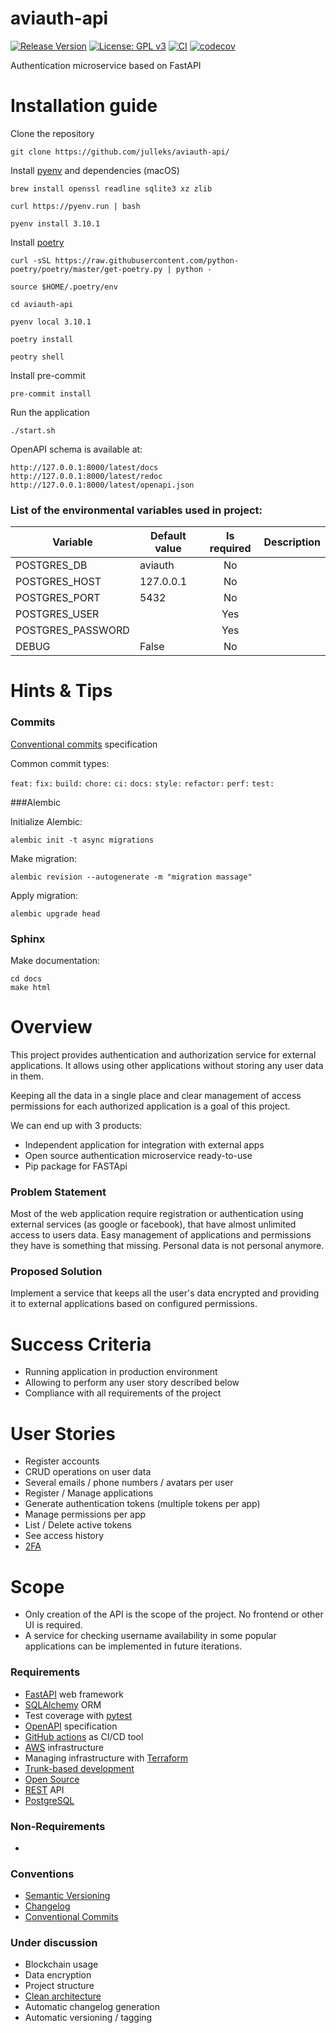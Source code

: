# aviauth-api
[![Release Version](https://img.shields.io/github/v/release/julleks/aviauth-api.svg?sort=semver)](https://github.com/julleks/aviauth-api/releases)
[![License: GPL v3](https://img.shields.io/badge/License-GPLv3-blue.svg)](https://github.com/julleks/aviauth-api/blob/develop/LICENSE)
[![CI](https://github.com/julleks/aviauth-api/actions/workflows/test.yml/badge.svg?branch=master)](https://github.com/julleks/aviauth-api/actions?query=branch%3A+master)
[![codecov](https://codecov.io/gh/julleks/aviauth-api/branch/master/graph/badge.svg)](https://codecov.io/gh/julleks/aviauth-api)

Authentication microservice based on FastAPI


# Installation guide

Clone the repository
```shell
git clone https://github.com/julleks/aviauth-api/
```

Install [pyenv](https://github.com/pyenv/pyenv/wiki#suggested-build-environment) and dependencies (macOS)
```shell
brew install openssl readline sqlite3 xz zlib

curl https://pyenv.run | bash

pyenv install 3.10.1
```

Install [poetry](https://python-poetry.org)
```shell
curl -sSL https://raw.githubusercontent.com/python-poetry/poetry/master/get-poetry.py | python -

source $HOME/.poetry/env
```

```shell
cd aviauth-api

pyenv local 3.10.1

poetry install

peotry shell
```

Install pre-commit
```shell
pre-commit install
```

Run the application
```shell
./start.sh
```

OpenAPI schema is available at:
```
http://127.0.0.1:8000/latest/docs
http://127.0.0.1:8000/latest/redoc
http://127.0.0.1:8000/latest/openapi.json
```

### List of the environmental variables used in project:


| Variable               | Default value     | Is required | Description                               |
| ---------------------- | ----------------- |:-----------:| ----------------------------------------- |
| POSTGRES_DB            | aviauth           | No          |                                           |
| POSTGRES_HOST          | 127.0.0.1         | No          |                                           |
| POSTGRES_PORT          | 5432              | No          |                                           |
| POSTGRES_USER          |                   | Yes         |                                           |
| POSTGRES_PASSWORD      |                   | Yes         |                                           |
| DEBUG                  | False             | No          |                                           |


# Hints & Tips

### Commits

[Conventional commits](https://www.conventionalcommits.org/en/v1.0.0/) specification

Common commit types:

`feat:`
`fix:`
`build:`
`chore:`
`ci:`
`docs:`
`style:`
`refactor:`
`perf:`
`test:`


###Alembic

Initialize Alembic:
```shell
alembic init -t async migrations
```

Make migration:
```shell
alembic revision --autogenerate -m "migration massage"
```

Apply migration:
```shell
alembic upgrade head
```

### Sphinx

Make documentation:
```shell
cd docs
make html
```


# Overview

This project provides authentication and authorization service for external applications.
It allows using other applications without storing any user data in them.

Keeping all the data in a single place and clear management of access permissions for each
authorized application is a goal of this project.

We can end up with 3 products:
- Independent application for integration with external apps
- Open source authentication microservice ready-to-use
- Pip package for FASTApi


### Problem Statement

Most of the web application require registration or authentication using external services 
(as google or facebook), that have almost unlimited access to users data. Easy management of 
applications and permissions they have is something that missing.
Personal data is not personal anymore.


### Proposed Solution

Implement a service that keeps all the user's data encrypted and providing it
to external applications based on configured permissions.


# Success Criteria

- Running application in production environment
- Allowing to perform any user story described below
- Compliance with all requirements of the project


# User Stories

- Register accounts
- CRUD operations on user data
- Several emails / phone numbers / avatars per user
- Register / Manage applications
- Generate authentication tokens (multiple tokens per app)
- Manage permissions per app
- List / Delete active tokens
- See access history
- [2FA](https://en.wikipedia.org/wiki/Multi-factor_authentication)


# Scope

- Only creation of the API is the scope of the project. No frontend or other UI is required.
- A service for checking username availability in some popular applications
can be implemented in future iterations.


### Requirements

- [FastAPI](https://fastapi.tiangolo.com) web framework
- [SQLAlchemy](https://www.sqlalchemy.org) ORM
- Test coverage with [pytest](https://docs.pytest.org/en/6.2.x/contents.html)
- [OpenAPI](https://swagger.io/specification/) specification
- [GitHub actions](https://github.com/features/actions) as CI/CD tool
- [AWS](http://aws.amazon.com) infrastructure
- Managing infrastructure with [Terraform](https://www.terraform.io)
- [Trunk-based development](https://www.atlassian.com/continuous-delivery/continuous-integration/trunk-based-development)
- [Open Source](https://opensource.org)
- [REST](https://restfulapi.net) API
- [PostgreSQL](https://www.postgresql.org)


### Non-Requirements

- 

### Conventions 

- [Semantic Versioning](https://semver.org/)
- [Changelog](https://keepachangelog.com/en/1.1.0/)
- [Conventional Commits](https://www.conventionalcommits.org/en/v1.0.0/)


### Under discussion

- Blockchain usage
- Data encryption
- Project structure
- [Clean architecture](https://breadcrumbscollector.tech/python-the-clean-architecture-in-2021/)
- Automatic changelog generation
- Automatic versioning / tagging
